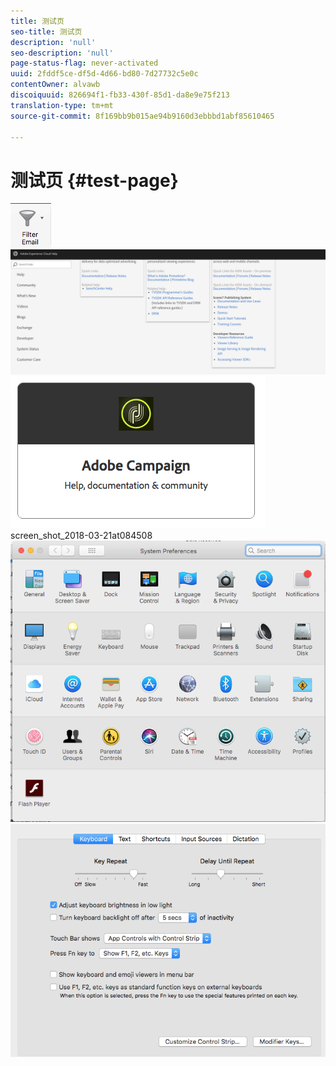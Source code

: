 ```yaml
---
title: 测试页
seo-title: 测试页
description: 'null'
seo-description: 'null'
page-status-flag: never-activated
uuid: 2fddf5ce-df5d-4d66-bd80-7d27732c5e0c
contentOwner: alvawb
discoiquuid: 826694f1-fb33-430f-85d1-da8e9e75f213
translation-type: tm+mt
source-git-commit: 8f169bb9b015ae94b9160d3ebbbd1abf85610465

---
```



# 测试页 {#test-page}

![screen_shot_2018-03-21at084300](assets/screen_shot_2018-03-21at084300.png)![screen_shot_2018-03-21at084428](assets/screen_shot_2018-03-21at084428.png)![screen_shot_2018-03-21at084727](assets/screen_shot_2018-03-21at084727.png) screen_shot_2018-03-21at084508 ![](assets/screen_shot_2018-03-21at084508.png)![screen_shot_2018-03-21at084830](assets/screen_shot_2018-03-21at084830.png)

